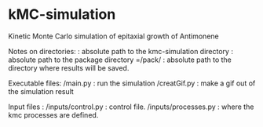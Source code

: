 # kMC-simulation
Kinetic Monte Carlo simulation of epitaxial growth of Antimonene

Notes on directories:
<simudir> : absolute path to the kmc-simulation directory
<packdir> : absolute path to the package directory
            <packdir>=<simudir>/pack/
<outdir> : absolute path to the directory where results will be saved.

Executable files:
<simudir>/main.py : run the simulation
<simudit>/creatGif.py : make a gif out of the simulation result

Input files :
<packdir>/inputs/control.py : control file.
<packdir>/inputs/processes.py : where the kmc processes are defined.

